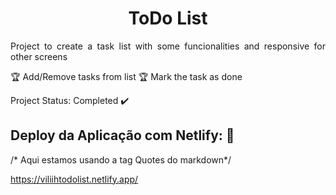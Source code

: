 <h1 align="center"> ToDo List</h1>

<p align="justify"> Project to create a task list with some funcionalities and responsive for other screens</p>

:trophy: Add/Remove tasks from list
:trophy: Mark the task as done

Project Status: Completed :heavy_check_mark:

## Deploy da Aplicação com Netlify: :dash:

/* Aqui estamos usando a tag Quotes do markdown*/

https://viliihtodolist.netlify.app/
